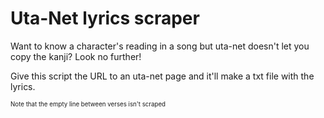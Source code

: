 # Uta-Net lyrics scraper
Want to know a character's reading in a song but uta-net doesn't let you copy the kanji? Look no further!

Give this script the URL to an uta-net page and it'll make a txt file with the lyrics. 

<sub><sup>Note that the empty line between verses isn't scraped</sup></sub>
